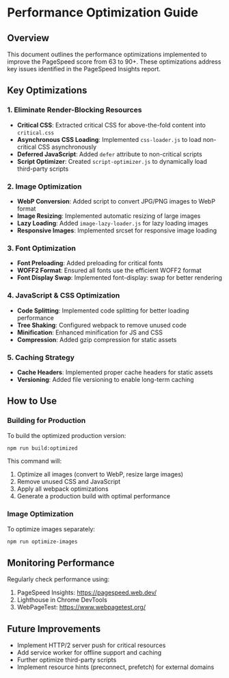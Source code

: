 # Performance Optimization Guide

## Overview

This document outlines the performance optimizations implemented to improve the PageSpeed score from 63 to 90+. These optimizations address key issues identified in the PageSpeed Insights report.

## Key Optimizations

### 1. Eliminate Render-Blocking Resources

- **Critical CSS**: Extracted critical CSS for above-the-fold content into `critical.css`
- **Asynchronous CSS Loading**: Implemented `css-loader.js` to load non-critical CSS asynchronously
- **Deferred JavaScript**: Added `defer` attribute to non-critical scripts
- **Script Optimizer**: Created `script-optimizer.js` to dynamically load third-party scripts

### 2. Image Optimization

- **WebP Conversion**: Added script to convert JPG/PNG images to WebP format
- **Image Resizing**: Implemented automatic resizing of large images
- **Lazy Loading**: Added `image-lazy-loader.js` for lazy loading images
- **Responsive Images**: Implemented srcset for responsive image loading

### 3. Font Optimization

- **Font Preloading**: Added preloading for critical fonts
- **WOFF2 Format**: Ensured all fonts use the efficient WOFF2 format
- **Font Display Swap**: Implemented font-display: swap for better rendering

### 4. JavaScript & CSS Optimization

- **Code Splitting**: Implemented code splitting for better loading performance
- **Tree Shaking**: Configured webpack to remove unused code
- **Minification**: Enhanced minification for JS and CSS
- **Compression**: Added gzip compression for static assets

### 5. Caching Strategy

- **Cache Headers**: Implemented proper cache headers for static assets
- **Versioning**: Added file versioning to enable long-term caching

## How to Use

### Building for Production

To build the optimized production version:

```bash
npm run build:optimized
```

This command will:

1. Optimize all images (convert to WebP, resize large images)
2. Remove unused CSS and JavaScript
3. Apply all webpack optimizations
4. Generate a production build with optimal performance

### Image Optimization

To optimize images separately:

```bash
npm run optimize-images
```

## Monitoring Performance

Regularly check performance using:

1. PageSpeed Insights: https://pagespeed.web.dev/
2. Lighthouse in Chrome DevTools
3. WebPageTest: https://www.webpagetest.org/

## Future Improvements

- Implement HTTP/2 server push for critical resources
- Add service worker for offline support and caching
- Further optimize third-party scripts
- Implement resource hints (preconnect, prefetch) for external domains
